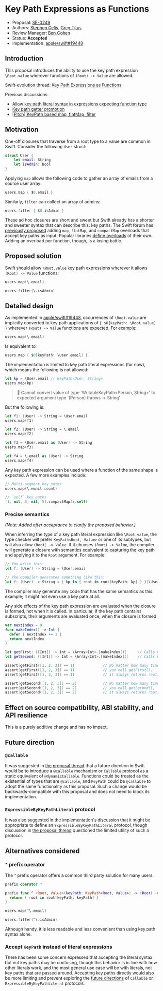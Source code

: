 # Key Path Expressions as Functions

* Proposal: [SE-0249](0249-key-path-literal-function-expressions.md)
* Authors: [Stephen Celis](https://github.com/stephencelis), [Greg Titus](https://github.com/gregomni)
* Review Manager: [Ben Cohen](https://github.com/airspeedswift)
* Status: **Accepted**
* Implementation: [apple/swift#19448](https://github.com/apple/swift/pull/19448)

## Introduction

This proposal introduces the ability to use the key path expression `\Root.value` wherever functions of `(Root) -> Value` are allowed.

Swift-evolution thread: [Key Path Expressions as Functions](https://forums.swift.org/t/key-path-expressions-as-functions/19587)

Previous discussions:

- [Allow key path literal syntax in expressions expecting function type](https://forums.swift.org/t/allow-key-path-literal-syntax-in-expressions-expecting-function-type/16453)
- [Key path getter promotion](https://forums.swift.org/t/key-path-getter-promotion/11185)
- [[Pitch] KeyPath based map, flatMap, filter](https://forums.swift.org/t/pitch-keypath-based-map-flatmap-filter/6266)

## Motivation

One-off closures that traverse from a root type to a value are common in Swift. Consider the following `User` struct:

```swift
struct User {
    let email: String
    let isAdmin: Bool
}
```

Applying `map` allows the following code to gather an array of emails from a source user array:

```swift
users.map { $0.email }
```

Similarly, `filter` can collect an array of admins:

```swift
users.filter { $0.isAdmin }
```

These ad hoc closures are short and sweet but Swift already has a shorter and sweeter syntax that can describe this: key paths. The Swift forum has [previously proposed](https://forums.swift.org/t/pitch-support-for-map-and-flatmap-with-smart-key-paths/6073) adding `map`, `flatMap`, and `compactMap` overloads that accept key paths as input. Popular libraries [define overloads](https://github.com/ReactiveCocoa/ReactiveSwift/search?utf8=✓&q=KeyPath&type=) of their own. Adding an overload per function, though, is a losing battle.

## Proposed solution

Swift should allow `\Root.value` key path expressions wherever it allows `(Root) -> Value` functions:

```swift
users.map(\.email)

users.filter(\.isAdmin)
```

## Detailed design

As implemented in [apple/swift#19448](https://github.com/apple/swift/pull/19448), occurrences of `\Root.value` are implicitly converted to key path applications of `{ $0[keyPath: \Root.value] }` wherever `(Root) -> Value` functions are expected. For example:

``` swift
users.map(\.email)
```

Is equivalent to:

``` swift
users.map { $0[keyPath: \User.email] }
```

The implementation is limited to key path literal expressions (for now), which means the following is not allowed:

``` swift
let kp = \User.email // KeyPath<User, String>
users.map(kp)
```

> 🛑 Cannot convert value of type 'WritableKeyPath<Person, String>' to expected argument type '(Person) throws -> String'

But the following is:

``` swift
let f1: (User) -> String = \User.email
users.map(f1)

let f2: (User) -> String = \.email
users.map(f2)

let f3 = \User.email as (User) -> String
users.map(f3)

let f4 = \.email as (User) -> String
users.map(f4)
```

Any key path expression can be used where a function of the same shape is expected. A few more examples include:

``` swift
// Multi-segment key paths
users.map(\.email.count)

// `self` key paths
[1, nil, 3, nil, 5].compactMap(\.self)
```

### Precise semantics

*(Note: Added after acceptance to clarify the proposed behavior.)*

When inferring the type of a key path literal expression like `\Root.value`, the type checker will prefer `KeyPath<Root, Value>` or one of its subtypes, but will also allow `(Root) -> Value`. If it chooses `(Root) -> Value`, the compiler will generate a closure with semantics equivalent to capturing the key path and applying it to the `Root` argument. For example:

```swift
// You write this:
let f: (User) -> String = \User.email

// The compiler generates something like this:
let f: (User) -> String = { kp in { root in root[keyPath: kp] } }(\User.email)
```

The compiler may generate any code that has the same semantics as this example; it might not even use a key path at all.

Any side effects of the key path expression are evaluated when the closure is formed, not when it is called. In particular, if the key path contains subscripts, their arguments are evaluated once, when the closure is formed:

```swift
var nextIndex = 0
func makeIndex() -> Int {
  defer { nextIndex += 1 }
  return nextIndex
}

let getFirst: ([Int]) -> Int = \Array<Int>.[makeIndex()]     // Calls makeIndex(), gets 0, forms \Array<Int>.[0]
let getSecond: ([Int]) -> Int = \Array<Int>.[makeIndex()]    // Calls makeIndex(), gets 1, forms \Array<Int>.[1]

assert(getFirst([1, 2, 3]) == 1)             // No matter how many times
assert(getFirst([1, 2, 3]) == 1)             // you call getFirst(),
assert(getFirst([1, 2, 3]) == 1)             // it always returns root[0].

assert(getSecond([1, 2, 3]) == 2)            // No matter how many times
assert(getSecond([1, 2, 3]) == 2)            // you call getSecond(),
assert(getSecond([1, 2, 3]) == 2)            // it always returns root[1].
```

## Effect on source compatibility, ABI stability, and API resilience

This is a purely additive change and has no impact.

## Future direction

### `@callable`

It was suggested in [the proposal thread](https://forums.swift.org/t/key-path-expressions-as-functions/19587/4) that a future direction in Swift would be to introduce a `@callable` mechanism or `Callable` protocol as a static equivalent of `@dynamicCallable`. Functions could be treated as the existential of types that are `@callable`, and `KeyPath` could be `@callable` to adopt the same functionality as this proposal. Such a change would be backwards-compatible with this proposal and does not need to block its implementation.

### `ExpressibleByKeyPathLiteral` protocol

It was also suggested [in the implementation's discussion](https://github.com/apple/swift/pull/19448) that it might be appropriate to define an `ExpressibleByKeyPathLiteral` protocol, though discussion in [the proposal thread](https://forums.swift.org/t/key-path-expressions-as-functions/19587/14) questioned the limited utility of such a protocol.

## Alternatives considered

### `^` prefix operator

The `^` prefix operator offers a common third party solution for many users:

```Swift
prefix operator ^

prefix func ^ <Root, Value>(keyPath: KeyPath<Root, Value>) -> (Root) -> Value {
  return { root in root[keyPath: keyPath] }
}

users.map(^\.email)

users.filter(^\.isAdmin)
```

Although handy, it is less readable and less convenient than using key path syntax alone.

### Accept `KeyPath` instead of literal expressions

There has been some concern expressed that accepting the literal syntax but not key paths may be confusing, though this behavior is in line with how other literals work, and the most general use case will be with literals, not key paths that are passed around. Accepting key paths directly would also be more limiting and prevent exploring the [future directions](#future-direction) of `Callable` or `ExpressibleByKeyPathLiteral` protocols.
